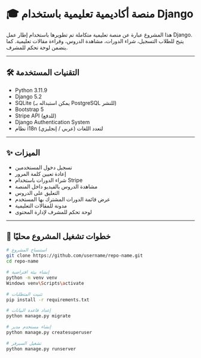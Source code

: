 # 🎓 منصة أكاديمية تعليمية باستخدام Django

هذا المشروع عبارة عن منصة تعليمية متكاملة تم تطويرها باستخدام إطار عمل Django.
يتيح للطلاب التسجيل، شراء الدورات، مشاهدة الدروس، وقراءة مقالات تعليمية. كما يتضمن لوحة تحكم للمشرف.

---------------------------------------

## 🛠️ التقنيات المستخدمة

- Python 3.11.9
- Django 5.2
- SQLite (يمكن استبداله بـ PostgreSQL للنشر)
- Bootstrap 5
- Stripe API (للدفع)
- Django Authentication System
- نظام i18n لتعدد اللغات (عربي / إنجليزي)

---------------------------------------

## ✨ الميزات

- تسجيل دخول المستخدمين
- إعادة تعيين كلمة المرور
- شراء الدورات باستخدام Stripe
- مشاهدة الدروس بالفيديو داخل المنصة
- التعليق على الدروس
- عرض قائمة الدورات المشترك بها المستخدم
- مدونة للمقالات التعليمية
- لوحة تحكم للمشرف لإدارة المحتوى

-------------------------------------------

## 🧪 خطوات تشغيل المشروع محليًا

```bash
# استنساخ المشروع
git clone https://github.com/username/repo-name.git
cd repo-name

# إنشاء بيئة افتراضية
python -m venv venv
Windows venv\Scripts\activate

# تثبيت المتطلبات
pip install -r requirements.txt

# إعداد قاعدة البيانات
python manage.py migrate

# إنشاء مستخدم مدير
python manage.py createsuperuser

# تشغيل السيرفر
python manage.py runserver
